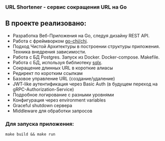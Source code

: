 ### URL Shortener - сервис сокращения URL на Go

## В проекте реализовано:
- Разработка Веб-Приложения на Go, следуя дизайну REST API.
- Работа с фреймворком <a href="https://github.com/go-chi/chi">go-chi/chi</a>.
- Подход Чистой Архитектуры в построении структуры приложения. Техника внедрения зависимости.
- Работа с БД Postgres. Запуск из Docker. Docker-compose. Makefile.
- Работа с БД, используя библиотеку <a href="https://github.com/jmoiron/sqlx">sqlx</a>.
- Сокращение длинных URL в короткие алиасы
- Редирект по коротким ссылкам
- Базовое управление URL (создание/удаление)
- JWT-like аутентификация через Basic Auth (в будущем переход на gRPC-Authorization-Service)
- Подробное логирование с разными уровнями
- Конфигурация через environment variables
- Graceful shutdown сервера
- Middleware для обработки запросов

### Для запуска приложения:

```
make build && make run
```
